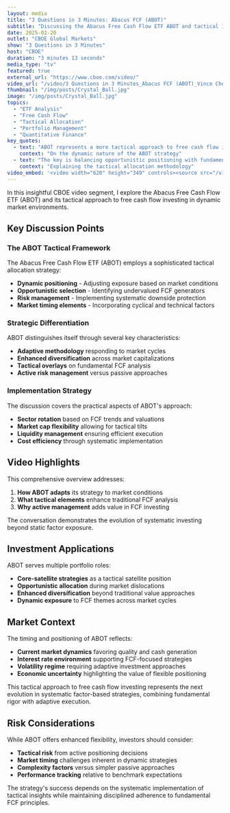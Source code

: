 ```yaml
---
layout: media
title: "3 Questions in 3 Minutes: Abacus FCF (ABOT)"
subtitle: "Discussing the Abacus Free Cash Flow ETF ABOT and tactical investment approaches"
date: 2025-02-20
outlet: "CBOE Global Markets"
show: "3 Questions in 3 Minutes"
host: "CBOE"
duration: "3 minutes 13 seconds"
media_type: "tv"
featured: true
external_url: "https://www.cboe.com/video/"
video_url: "/video/3 Questions in 3 Minutes_Abacus FCF (ABOT)_Vince Chen.mp4"
thumbnail: "/img/posts/Crystal_Ball.jpg"
image: "/img/posts/Crystal_Ball.jpg"
topics:
  - "ETF Analysis"
  - "Free Cash Flow"
  - "Tactical Allocation"
  - "Portfolio Management"
  - "Quantitative Finance"
key_quotes:
  - text: "ABOT represents a more tactical approach to free cash flow investing, adapting to market conditions."
    context: "On the dynamic nature of the ABOT strategy"
  - text: "The key is balancing opportunistic positioning with fundamental discipline."
    context: "Explaining the tactical allocation methodology"
video_embed: '<video width="620" height="349" controls><source src="/video/3 Questions in 3 Minutes_Abacus FCF (ABOT)_Vince Chen.mp4" type="video/mp4">Your browser does not support the video tag.</video>'
---
```


In this insightful CBOE video segment, I explore the Abacus Free Cash Flow ETF (ABOT) and its tactical approach to free cash flow investing in dynamic market environments.

## Key Discussion Points

### The ABOT Tactical Framework

The Abacus Free Cash Flow ETF (ABOT) employs a sophisticated tactical allocation strategy:

- **Dynamic positioning** - Adjusting exposure based on market conditions
- **Opportunistic selection** - Identifying undervalued FCF generators
- **Risk management** - Implementing systematic downside protection
- **Market timing elements** - Incorporating cyclical and technical factors

### Strategic Differentiation

ABOT distinguishes itself through several key characteristics:

- **Adaptive methodology** responding to market cycles
- **Enhanced diversification** across market capitalizations
- **Tactical overlays** on fundamental FCF analysis
- **Active risk management** versus passive approaches

### Implementation Strategy

The discussion covers the practical aspects of ABOT's approach:

- **Sector rotation** based on FCF trends and valuations
- **Market cap flexibility** allowing for tactical tilts
- **Liquidity management** ensuring efficient execution
- **Cost efficiency** through systematic implementation

## Video Highlights

This comprehensive overview addresses:

1. **How ABOT adapts** its strategy to market conditions
2. **What tactical elements** enhance traditional FCF analysis
3. **Why active management** adds value in FCF investing

The conversation demonstrates the evolution of systematic investing beyond static factor exposure.

## Investment Applications

ABOT serves multiple portfolio roles:

- **Core-satellite strategies** as a tactical satellite position
- **Opportunistic allocation** during market dislocations
- **Enhanced diversification** beyond traditional value approaches
- **Dynamic exposure** to FCF themes across market cycles

## Market Context

The timing and positioning of ABOT reflects:

- **Current market dynamics** favoring quality and cash generation
- **Interest rate environment** supporting FCF-focused strategies
- **Volatility regime** requiring adaptive investment approaches
- **Economic uncertainty** highlighting the value of flexible positioning

This tactical approach to free cash flow investing represents the next evolution in systematic factor-based strategies, combining fundamental rigor with adaptive execution.

## Risk Considerations

While ABOT offers enhanced flexibility, investors should consider:

- **Tactical risk** from active positioning decisions
- **Market timing** challenges inherent in dynamic strategies
- **Complexity factors** versus simpler passive approaches
- **Performance tracking** relative to benchmark expectations

The strategy's success depends on the systematic implementation of tactical insights while maintaining disciplined adherence to fundamental FCF principles.
